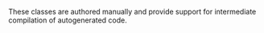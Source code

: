 These classes are authored manually and provide support for intermediate compilation of autogenerated code.
